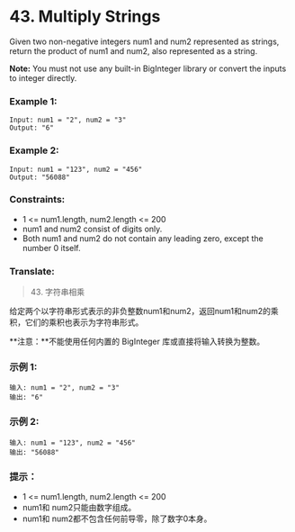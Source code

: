 # 43. Multiply Strings

Given two non-negative integers num1 and num2 represented as strings, return the product of num1 and num2, also represented as a string.

**Note:** You must not use any built-in BigInteger library or convert the inputs to integer directly.

### Example 1:

```
Input: num1 = "2", num2 = "3"
Output: "6"
```

### Example 2:

```
Input: num1 = "123", num2 = "456"
Output: "56088"
```

### Constraints:

* 1 <= num1.length, num2.length <= 200
* num1 and num2 consist of digits only.
* Both num1 and num2 do not contain any leading zero, except the number 0 itself.

### Translate:

> 43. 字符串相乘

给定两个以字符串形式表示的非负整数num1和num2，返回num1和num2的乘积，它们的乘积也表示为字符串形式。

**注意：**不能使用任何内置的 BigInteger 库或直接将输入转换为整数。

### 示例 1:

```
输入: num1 = "2", num2 = "3"
输出: "6"
```

### 示例 2:

```
输入: num1 = "123", num2 = "456"
输出: "56088"
```

### 提示：

* 1 <= num1.length, num2.length <= 200
* num1和 num2只能由数字组成。
* num1和 num2都不包含任何前导零，除了数字0本身。